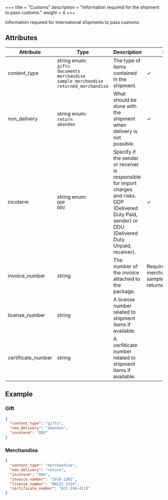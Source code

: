 +++
title = "Customs"
description = "Information required for the shipment to pass customs."
weight = 4
+++

Information required for international shipments to pass customs.

## Attributes

| Attribute          | Type                                                                                       | Description                                                                                                                                                | Required                                                                |
|--------------------|--------------------------------------------------------------------------------------------|------------------------------------------------------------------------------------------------------------------------------------------------------------|-------------------------------------------------------------------------|
| content_type       | string enum: <br>`gifts` <br>`documents` <br>`merchandise` <br>`sample_merchandise` <br>`returned_merchandise` | The type of items contained in the shipment.                                                                                                               | ✓                                                                       |
| non_delivery       | string enum: <br>`return` <br>`abandon`                                                            | What should be done with the shipment when delivery is not possible.                                                                                       | ✓                                                                       |
| incoterm           | string enum: <br>`DDP` <br>`DDU`                                                                   | Specify if the sender or receiver is responsible for import charges and risks. DDP (Delivered Duty Paid, sender) or DDU (Delivered Duty Unpaid, receiver). | ✓                                                                       |
| invoice_number     | string                                                                                     | The number of the invoice attached to the package.                                                                                                         | Required for: <br>merchandise <br>sample_merchandise <br>returned_merchandise |
| license_number     | string                                                                                     | A license number related to shipment items if available.                                                                                                   |                                                                         |
| certificate_number | string                                                                                     | A cerfiticate number related to shipment items if available.                                                                                               |                                                                         |

## Example

### Gift

```json
{
  "content_type": "gifts",
  "non_delivery": "abandon",
  "incoterm": "DDP"
}
```

### Merchandise

```json
{
  "content_type": "merchandise",
  "non_delivery": "return",
  "incoterm": "DDU",
  "invoice_number": "2018-1302",
  "license_number": "NH132-1324",
  "certificate_number": "KC2-5SH-4113"
}
```
